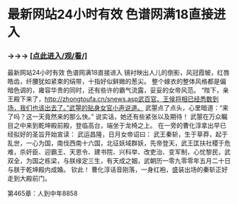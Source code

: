 # 最新网站24小时有效 色谱网满18直接进入

### →→→ <a href="http://3t3e.com/index.html">[点此进入/观/看/]</a>

最新网站24小时有效 色谱网满18直接进入
 镜衬映出人儿的倒影，风冠霞帔，红唇皓齿，纤腰犹如紧束的绢带，十指好似鲜媺的葱尖。
    整个嫁衣的整体风格都是偏暗色调的，雍容华贵的同时，还有些许的霸气流露，妥妥的女帝风范。
    “陛下，亲王殿下来了，http://zhongtoufa.cn/snews.asp武百官、王侯将相已经悉数到场，我们也该出去了。”武曌的贴身女官小声说道。
    武曌点了点头，心里暗道：“来了吗？这一天竟然来的那么快。”
    说实话，她还有些紧张以及期待！
    武曌在万众瞩目之中来到乾坤殿前殿，登临高台，端坐于龙椅之上。
    在一旁的曹化淳拿出早已经拟好的圣旨开始宣读：
    武运昌隆，日月女帝诏曰：
    武王秦斩，生于草莽，起于乱世，一心为国，南伐西南十六国，北征妖域群妖，先帝登天，武王匡扶社稷于危难，杀奸臣、迎霸王、天恩令、建书院、兴科举、改吏治、变军制，心忧黎民，武双全，为国之栋梁，与朕缘定三生，有天成之姻，武朝历一零九零零年五月二十日与朕于乾坤殿内成婚。
    钦此！
    曹化淳话音刚落，一身红袍，盛装出场的秦斩正好走到大殿前门。

第465章：人到中年8858
